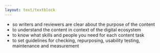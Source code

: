 ```yaml
---
layout: text/textblock
---
```


- so writers and reviewers are clear about the purpose of the content
- to understand the content in context of the digital ecosystem
- to know what skills and people you need for each content task
- to set guidelines for checking, repurposing, usability testing, maintenance and measurement
